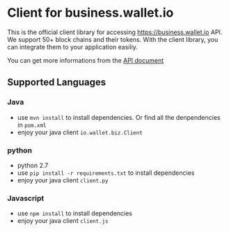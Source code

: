# Client for business.wallet.io
This is the official client library for accessing https://business.wallet.io API. We support 50+ block chains and their tokens. With the client library, you can integrate them to your application easiliy.

You can get more informations from the [API document](http://business.wallet.io/doc)

## Supported Languages

### Java
* use `mvn install` to install dependencies. Or find all the denpendencies in `pom.xml`
* enjoy your java client `io.wallet.biz.Client`

### python
* python 2.7
* use `pip install -r requirements.txt` to install dependencies
* enjoy your java client `client.py`

### Javascript
* use `npm install` to install dependencies
* enjoy your java client `client.js`




